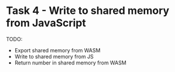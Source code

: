 # Task 4 - Write to shared memory from JavaScript

TODO:
- Export shared memory from WASM
- Write to shared memory from JS
- Return number in shared memory from WASM

